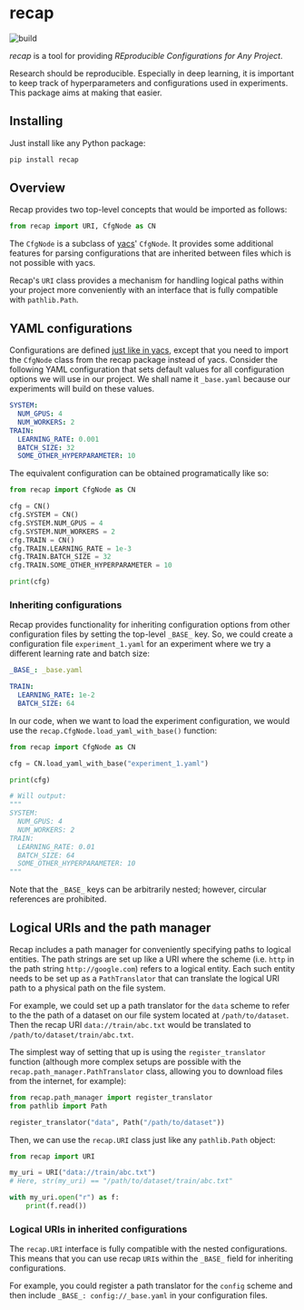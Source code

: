 # recap

![build](https://github.com/georgw777/recap/workflows/build/badge.svg)

_recap_ is a tool for providing _REproducible Configurations for Any Project_.

Research should be reproducible.
Especially in deep learning, it is important to keep track of hyperparameters and configurations used in experiments.
This package aims at making that easier.

## Installing

Just install like any Python package:

```bash
pip install recap
```

## Overview

Recap provides two top-level concepts that would be imported as follows:

```python
from recap import URI, CfgNode as CN
```

The `CfgNode` is a subclass of [yacs](https://github.com/rbgirshick/yacs)' `CfgNode`.
It provides some additional features for parsing configurations that are inherited between files which is not possible with yacs.

Recap's `URI` class provides a mechanism for handling logical paths within your project more conveniently with an interface that is fully compatible with `pathlib.Path`.

## YAML configurations

Configurations are defined [just like in yacs](https://github.com/rbgirshick/yacs#usage), except that you need to import the `CfgNode` class from the recap package instead of yacs.
Consider the following YAML configuration that sets default values for all configuration options we will use in our project. We shall name it `_base.yaml` because our experiments will build on these values.

```yaml
SYSTEM:
  NUM_GPUS: 4
  NUM_WORKERS: 2
TRAIN:
  LEARNING_RATE: 0.001
  BATCH_SIZE: 32
  SOME_OTHER_HYPERPARAMETER: 10
```

The equivalent configuration can be obtained programatically like so:

```python
from recap import CfgNode as CN

cfg = CN()
cfg.SYSTEM = CN()
cfg.SYSTEM.NUM_GPUS = 4
cfg.SYSTEM.NUM_WORKERS = 2
cfg.TRAIN = CN()
cfg.TRAIN.LEARNING_RATE = 1e-3
cfg.TRAIN.BATCH_SIZE = 32
cfg.TRAIN.SOME_OTHER_HYPERPARAMETER = 10

print(cfg)
```

### Inheriting configurations

Recap provides functionality for inheriting configuration options from other configuration files by setting the top-level `_BASE_` key.
So, we could create a configuration file `experiment_1.yaml` for an experiment where we try a different learning rate and batch size:

```yaml
_BASE_: _base.yaml

TRAIN:
  LEARNING_RATE: 1e-2
  BATCH_SIZE: 64
```

In our code, when we want to load the experiment configuration, we would use the `recap.CfgNode.load_yaml_with_base()` function:

```python
from recap import CfgNode as CN

cfg = CN.load_yaml_with_base("experiment_1.yaml")

print(cfg)

# Will output:
"""
SYSTEM:
  NUM_GPUS: 4
  NUM_WORKERS: 2
TRAIN:
  LEARNING_RATE: 0.01
  BATCH_SIZE: 64
  SOME_OTHER_HYPERPARAMETER: 10
"""
```

Note that the `_BASE_` keys can be arbitrarily nested; however, circular references are prohibited.

## Logical URIs and the path manager

Recap includes a path manager for conveniently specifying paths to logical entities.
The path strings are set up like a URI where the scheme (i.e. `http` in the path string `http://google.com`) refers to a logical entity.
Each such entity needs to be set up as a `PathTranslator` that can translate the logical URI path to a physical path on the file system.

For example, we could set up a path translator for the `data` scheme to refer to the the path of a dataset on our file system located at `/path/to/dataset`. Then the recap URI `data://train/abc.txt` would be translated to `/path/to/dataset/train/abc.txt`.

The simplest way of setting that up is using the `register_translator` function (although more complex setups are possible with the `recap.path_manager.PathTranslator` class, allowing you to download files from the internet, for example):

```python
from recap.path_manager import register_translator
from pathlib import Path

register_translator("data", Path("/path/to/dataset"))
```

Then, we can use the `recap.URI` class just like any `pathlib.Path` object:

```python
from recap import URI

my_uri = URI("data://train/abc.txt")
# Here, str(my_uri) == "/path/to/dataset/train/abc.txt"

with my_uri.open("r") as f:
    print(f.read())
```

### Logical URIs in inherited configurations

The `recap.URI` interface is fully compatible with the nested configurations.
This means that you can use recap `URI`s within the `_BASE_` field for inheriting configurations.

For example, you could register a path translator for the `config` scheme and then include `_BASE_: config://_base.yaml` in your configuration files.
